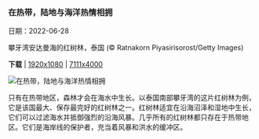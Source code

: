 ### 在热带，陆地与海洋热情相拥

日期：2022-06-28

攀牙湾安达曼海的红树林，泰国 (© Ratnakorn Piyasirisorost/Getty Images)

**下载**  |  [1920x1080](https://cn.bing.com/th?id=OHR.PhangNgaBay_ZH-CN9408705933_1920x1080.jpg)  |  [7111x4000](https://cn.bing.com/th?id=OHR.PhangNgaBay_ZH-CN9408705933_UHD.jpg)

![在热带，陆地与海洋热情相拥](https://cn.bing.com/th?id=OHR.PhangNgaBay_ZH-CN9408705933_1920x1080.jpg "攀牙湾安达曼海的红树林，泰国 (© Ratnakorn Piyasirisorost/Getty Images)")

只有在热带地区，森林才会在海水中生长。以泰国南部攀牙湾的这片红树林为例，它是该国最大、保存最完好的红树林之一。红树林适宜在沿海沼泽和湿地中生长，它们可以过滤海水并抵御强烈的沿海风暴。几乎所有的红树林都只存在于热带地区。它们是海岸线的保护者，充当着风暴和洪水的缓冲区。
